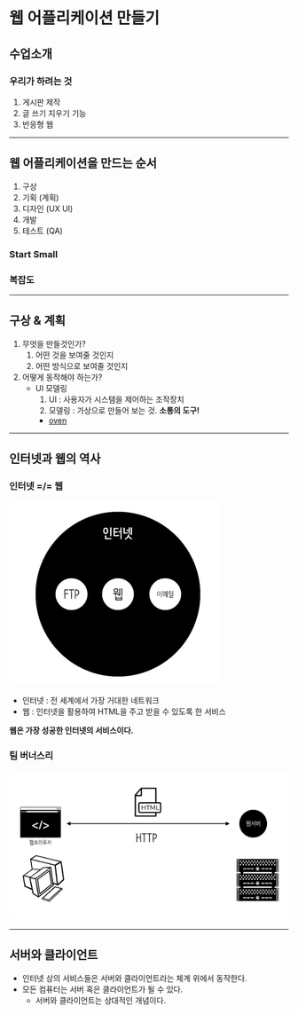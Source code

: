 # 웹 어플리케이션 만들기

## 수업소개
### 우리가 하려는 것
1. 게시판 제작
2. 글 쓰기 지우기 기능
3. 반응형 웹

-----------------

## 웹 어플리케이션을 만드는 순서
1. 구상
2. 기획 (계획)
3. 디자인 (UX UI)
4. 개발
5. 테스트 (QA)

### Start Small
### 복잡도

-----------------

## 구상 & 계획

1. 무엇을 만들것인가?
    1. 어떤 것을 보여줄 것인지
    2. 어떤 방식으로 보여줄 것인지
2. 어떻게 동작해야 하는가?
    - UI 모델링
        1. UI : 사용자가 시스템을 제어하는 조작장치
        2. 모델링 : 가상으로 만들어 보는 것. **소통의 도구!**
        - [oven](https://ovenapp.io/)

-------

## 인터넷과 웹의 역사

### 인터넷 =/= 웹
![웹과 이미지](./1img/1.png)

- 인터넷 : 전 세계에서 가장 거대한 네트워크
- 웹 : 인터넷을 활용하여 HTML을 주고 받을 수 있도록 한 서비스


**웹은 가장 성공한 인터넷의 서비스이다.**

### 팀 버너스리

![클라이언트와 서버](./1img/2.png)

----------------


## 서버와 클라이언트

- 인터넷 상의 서비스들은 서버와 클라이언트라는 체계 위에서 동작한다.
- 모든 컴퓨터는 서버 혹은 클라이언트가 될 수 있다.
    - 서버와 클라이언트는 상대적인 개념이다.